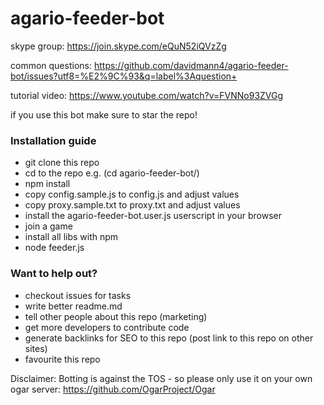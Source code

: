 # agario-feeder-bot

skype group: https://join.skype.com/eQuN52iQVzZg

common questions: https://github.com/davidmann4/agario-feeder-bot/issues?utf8=%E2%9C%93&q=label%3Aquestion+

tutorial video: https://www.youtube.com/watch?v=FVNNo93ZVGg

if you use this bot make sure to star the repo!

### Installation guide

* git clone this repo
* cd to the repo e.g. (cd agario-feeder-bot/)
* npm install
* copy config.sample.js to config.js and adjust values
* copy proxy.sample.txt to proxy.txt and adjust values
* install the agario-feeder-bot.user.js userscript in your browser
* join a game
* install all libs with npm
* node feeder.js

### Want to help out?
* checkout issues for tasks
* write better readme.md
* tell other people about this repo (marketing)
* get more developers to contribute code
* generate backlinks for SEO to this repo (post link to this repo on other sites)
* favourite this repo


Disclaimer: 
Botting is against the TOS - so please only use it on your own ogar server: https://github.com/OgarProject/Ogar
